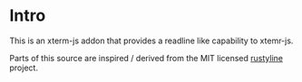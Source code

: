 # Intro

This is an xterm-js addon that provides a readline like
capability to xtemr-js.

Parts of this source are inspired / derived from the MIT 
licensed [rustyline](https://github.com/kkawakam/rustyline) 
project.

